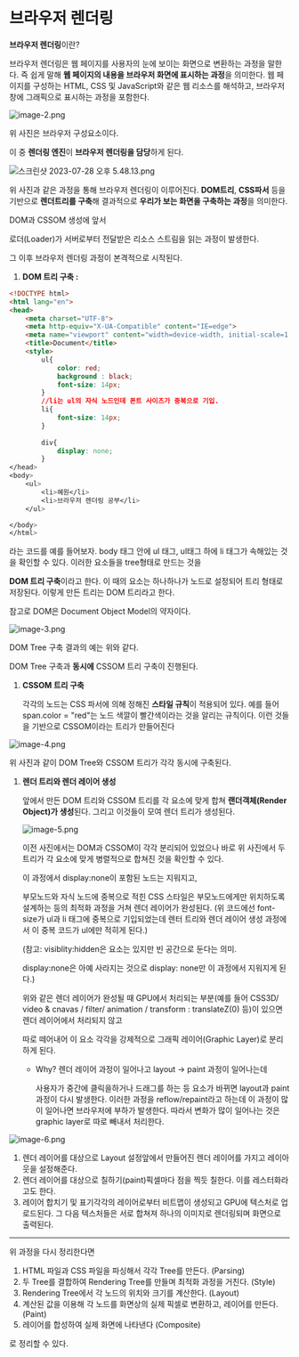 # 브라우저 렌더링

**브라우저 렌더링**이란?

브라우저 렌더링은 웹 페이지를 사용자의 눈에 보이는 화면으로 변환하는 과정을 말한다. 즉 쉽게 말해 **웹 페이지의 내용을 브라우저 화면에 표시하는 과정**을 의미한다. 웹 페이지를 구성하는 HTML, CSS 및 JavaScript와 같은 웹 리소스를 해석하고, 브라우저 창에 그래픽으로 표시하는 과정을 포함한다.

![image-2.png](%E1%84%87%E1%85%B3%E1%84%85%E1%85%A1%E1%84%8B%E1%85%AE%E1%84%8C%E1%85%A5%20%E1%84%85%E1%85%A6%E1%86%AB%E1%84%83%E1%85%A5%E1%84%85%E1%85%B5%E1%86%BC%2095f2b2287a6145a68438812b7c9765a6/image-2.png)

위 사진은 브라우저 구성요소이다.

이 중 **렌더링 엔진**이 **브라우저 렌더링을 담당**하게 된다.

![스크린샷 2023-07-28 오후 5.48.13.png](%E1%84%87%E1%85%B3%E1%84%85%E1%85%A1%E1%84%8B%E1%85%AE%E1%84%8C%E1%85%A5%20%E1%84%85%E1%85%A6%E1%86%AB%E1%84%83%E1%85%A5%E1%84%85%E1%85%B5%E1%86%BC%2095f2b2287a6145a68438812b7c9765a6/%25EC%258A%25A4%25ED%2581%25AC%25EB%25A6%25B0%25EC%2583%25B7_2023-07-28_%25EC%2598%25A4%25ED%259B%2584_5.48.13.png)

위 사진과 같은 과정을 통해 브라우저 렌더링이 이루어진다. **DOM트리**, **CSS파서** 등을 기반으로 **렌더트리를 구축**해 결과적으로 **우리가 보는 화면을 구축하는 과정**을 의미한다.

DOM과 CSSOM 생성에 앞서

로더(Loader)가 서버로부터 전달받은 리소스 스트림을 읽는 과정이 발생한다.

그 이후 브라우저 렌더링 과정이 본격적으로 시작된다.

1. **DOM 트리 구축 :**

```html
<!DOCTYPE html>
<html lang="en">
<head>
	<meta charset="UTF-8">
    <meta http-equiv="X-UA-Compatible" content="IE=edge">
    <meta name="viewport" content="width=device-width, initial-scale=1.0">
    <title>Document</title>
    <style>
    	ul{
        	color: red;
            background : black;
            font-size: 14px;
        }
        //li는 ul의 자식 노드인데 폰트 사이즈가 중복으로 기입.
        li{
       		font-size: 14px;
        }
        
        div{
        	display: none;
        }
</head>
<body>
	<ul>
    	<li>혜원</li>
        <li>브라우저 렌더링 공부</li>
    </ul>

</body>
</html>
```

라는 코드를 예를 들어보자. body 태그 안에 ul 태그, ul태그 하에 li 태그가 속해있는 것을 확인할 수 있다. 이러한 요소들을 tree형태로 만드는 것을

**DOM 트리 구축**이라고 한다. 이 때의 요소는 하나하나가 노드로 설정되어 트리 형태로 저장된다. 이렇게 만든 트리는 DOM 트리라고 한다.

참고로 DOM은 Document Object Model의 약자이다.

![image-3.png](%E1%84%87%E1%85%B3%E1%84%85%E1%85%A1%E1%84%8B%E1%85%AE%E1%84%8C%E1%85%A5%20%E1%84%85%E1%85%A6%E1%86%AB%E1%84%83%E1%85%A5%E1%84%85%E1%85%B5%E1%86%BC%2095f2b2287a6145a68438812b7c9765a6/image-3.png)

DOM Tree 구축 결과의 예는 위와 같다.

DOM Tree 구축과 **동시에** CSSOM 트리 구축이 진행된다.

1. **CSSOM 트리 구축**
    
    각각의 노드는 CSS 파서에 의해 정해진 **스타일 규칙**이 적용되어 있다. 예를 들어 span.color = "red"는 노드 색깔이 빨간색이라는 것을 알리는 규칙이다. 이런 것들을 기반으로 CSSOM이라는 트리가 만들어진다
    

![image-4.png](%E1%84%87%E1%85%B3%E1%84%85%E1%85%A1%E1%84%8B%E1%85%AE%E1%84%8C%E1%85%A5%20%E1%84%85%E1%85%A6%E1%86%AB%E1%84%83%E1%85%A5%E1%84%85%E1%85%B5%E1%86%BC%2095f2b2287a6145a68438812b7c9765a6/image-4.png)

위 사진과 같이 DOM Tree와 CSSOM 트리가 각각 동시에 구축된다.

1. **렌더 트리와 렌더 레이어 생성**
    
    앞에서 만든 DOM 트리와 CSSOM 트리를 각 요소에 맞게 합쳐 **랜더객체(Render Object)가 생성**된다. 그리고 이것들이 모여 렌더 트리가 생성된다.
    
    ![image-5.png](%E1%84%87%E1%85%B3%E1%84%85%E1%85%A1%E1%84%8B%E1%85%AE%E1%84%8C%E1%85%A5%20%E1%84%85%E1%85%A6%E1%86%AB%E1%84%83%E1%85%A5%E1%84%85%E1%85%B5%E1%86%BC%2095f2b2287a6145a68438812b7c9765a6/image-5.png)
    
    이전 사진에서는 DOM과 CSSOM이 각각 분리되어 있었으나 바로 위 사진에서 두 트리가 각 요소에 맞게 병렬적으로 합쳐진 것을 확인할 수 있다.
    
    이 과정에서 display:none이 포함된 노드는 지워지고,
    
    부모노드와 자식 노드에 중복으로 적힌 CSS 스타일은 부모노드에게만 위치하도록 설계하는 등의 최적화 과정을 거쳐 렌더 레이어가 완성된다. (위 코드에선 font-size가 ul과 li 태그에 중복으로 기입되었는데 렌터 트리와 렌더 레이어 생성 과정에서 이 중복 코드가 ul에만 적히게 된다.)
    
    (참고: visiblity:hidden은 요소는 있지만 빈 공간으로 둔다는 의미.
    
    display:none은 아예 사라지는 것으로 display: none만 이 과정에서 지워지게 된다.)
    
    위와 같은 렌더 레이어가 완성될 때 GPU에서 처리되는 부분(예를 들어 CSS3D/ video & cnavas / filter/ animation / transform : translateZ(0) 등)이 있으면 렌더 레이어에서 처리되지 않고
    
    따로 떼어내어 이 요소 각각을 강제적으로 그래픽 레이어(Graphic Layer)로 분리하게 된다.
    
    - Why? 렌더 레이어 과정이 일어나고 layout -> paint 과정이 일어나는데
        
        사용자가 중간에 클릭을하거나 드래그를 하는 등 요소가 바뀌면 layout과 paint 과정이 다시 발생한다. 이러한 과정을 reflow/repaint라고 하는데 이 과정이 많이 일어나면 브라우저에 부하가 발생한다. 따라서 변화가 많이 일어나는 것은 graphic layer로 따로 빼내서 처리한다.
        

![image-6.png](%E1%84%87%E1%85%B3%E1%84%85%E1%85%A1%E1%84%8B%E1%85%AE%E1%84%8C%E1%85%A5%20%E1%84%85%E1%85%A6%E1%86%AB%E1%84%83%E1%85%A5%E1%84%85%E1%85%B5%E1%86%BC%2095f2b2287a6145a68438812b7c9765a6/image-6.png)

1. 렌더 레이어를 대상으로 Layout 설정앞에서 만들어진 렌더 레이어를 가지고 레이아웃을 설정해준다.
2. 렌더 레이어를 대상으로 칠하기(paint)픽셀마다 점을 찍듯 칠한다. 이를 레스터화라고도 한다.
3. 레이어 합치기 및 표기각각의 레이어로부터 비트맵이 생성되고 GPU에 텍스처로 업로드된다. 그 다음 텍스처들은 서로 합쳐져 하나의 이미지로 렌더링되며 화면으로 출력된다.

---

위 과정을 다시 정리한다면

1. HTML 파일과 CSS 파일을 파싱해서 각각 Tree를 만든다. (Parsing)
2. 두 Tree를 결합하여 Rendering Tree를 만들며 최적화 과정을 거친다. (Style)
3. Rendering Tree에서 각 노드의 위치와 크기를 계산한다. (Layout)
4. 계산된 값을 이용해 각 노드를 화면상의 실제 픽셀로 변환하고, 레이어를 만든다. (Paint)
5. 레이어를 합성하여 실제 화면에 나타낸다 (Composite)

로 정리할 수 있다.